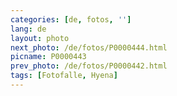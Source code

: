 ```yaml
---
categories: [de, fotos, '']
lang: de
layout: photo
next_photo: /de/fotos/P0000444.html
picname: P0000443
prev_photo: /de/fotos/P0000442.html
tags: [Fotofalle, Hyena]
---
```

